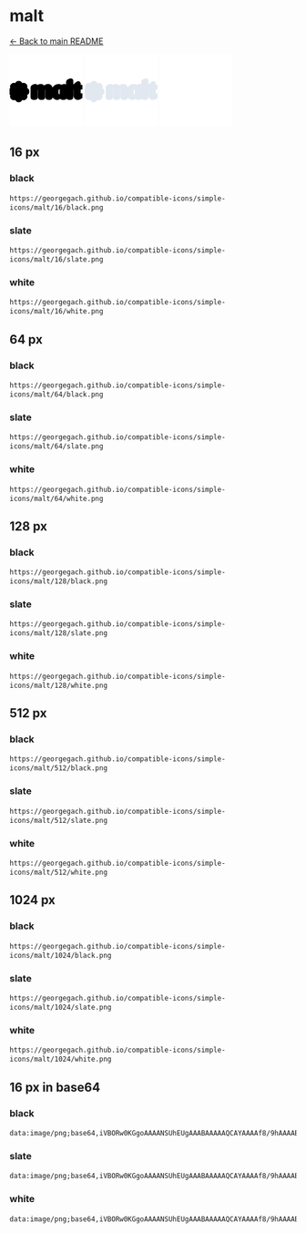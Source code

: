 # malt

[← Back to main README](../../README.md)


<img src="./128/black.png" width="128" alt="malt black icon" />
<img src="./128/slate.png" width="128" alt="malt slate icon" />
<img src="./128/white.png" width="128" alt="malt white icon" />

## 16 px

### black
```
https://georgegach.github.io/compatible-icons/simple-icons/malt/16/black.png
```

### slate
```
https://georgegach.github.io/compatible-icons/simple-icons/malt/16/slate.png
```

### white
```
https://georgegach.github.io/compatible-icons/simple-icons/malt/16/white.png
```

## 64 px

### black
```
https://georgegach.github.io/compatible-icons/simple-icons/malt/64/black.png
```

### slate
```
https://georgegach.github.io/compatible-icons/simple-icons/malt/64/slate.png
```

### white
```
https://georgegach.github.io/compatible-icons/simple-icons/malt/64/white.png
```

## 128 px

### black
```
https://georgegach.github.io/compatible-icons/simple-icons/malt/128/black.png
```

### slate
```
https://georgegach.github.io/compatible-icons/simple-icons/malt/128/slate.png
```

### white
```
https://georgegach.github.io/compatible-icons/simple-icons/malt/128/white.png
```

## 512 px

### black
```
https://georgegach.github.io/compatible-icons/simple-icons/malt/512/black.png
```

### slate
```
https://georgegach.github.io/compatible-icons/simple-icons/malt/512/slate.png
```

### white
```
https://georgegach.github.io/compatible-icons/simple-icons/malt/512/white.png
```

## 1024 px

### black
```
https://georgegach.github.io/compatible-icons/simple-icons/malt/1024/black.png
```

### slate
```
https://georgegach.github.io/compatible-icons/simple-icons/malt/1024/slate.png
```

### white
```
https://georgegach.github.io/compatible-icons/simple-icons/malt/1024/white.png
```

## 16 px in base64

### black
```
data:image/png;base64,iVBORw0KGgoAAAANSUhEUgAAABAAAAAQCAYAAAAf8/9hAAAABmJLR0QA/wD/AP+gvaeTAAAAuElEQVQ4je3QMU5CURCF4Y+nFMQ8CysKC1sabFyCiWtgDXTENbAACzs2Ye9CDAWVMWoMRgREwUdzSKgMhSWnu3f++Wcy7PNvqaHYkW2jv3kcooduJDe4xSW+8Ioz3OMKK1yjhXPM4B0VPvAS4RxjTCJ6DDwL+7ypFzgK+IsTXAT6ifQ7zAif2bzCFMMCD/k8DnQX2TgNFd5wioMtyROaNZTopDjIxBKL3KWeaY00LnO7xd+33mfnrAEM5DGpAbf3XQAAAABJRU5ErkJggg==
```

### slate
```
data:image/png;base64,iVBORw0KGgoAAAANSUhEUgAAABAAAAAQCAYAAAAf8/9hAAAABmJLR0QA/wD/AP+gvaeTAAABEklEQVQ4je3RsUpCYQDF8f/5rgoiakZCQkNrCE09QtAz9Axt0SsUzQ1tvUR7L9AbRINg0C0vV02voZbfaYj2Brf6bQcOnOHAv/WwLdvhN92n1+F+fzC++MnqP+enSpITGxlfFfnGdaM9OVT03MQsUtotx+JulVSPbFY4nEneW5n7JPCu/svb2I7NEDQ1zAPhMjqeI81ll4zKEHNQCwyoKjQwrghKAVwL0jSaKNiM+ABs7A/jifASVMPuYRUABiPPEI8B+wFA0LDp4dUtKGJGkgp/z+YWO0AiURjjqNT2trIsqy9i+ThGkumwedPtapllWX0w2FpUKqjZzMrtdnuWpmkVYDTqfLZaaanT6SzW/uZf9QW7JpNeGKXb3AAAAABJRU5ErkJggg==
```

### white
```
data:image/png;base64,iVBORw0KGgoAAAANSUhEUgAAABAAAAAQCAYAAAAf8/9hAAAABmJLR0QA/wD/AP+gvaeTAAAAxUlEQVQ4je3PPy4EcBDF8c9vrUKEQqVQaDU0jiBxBmfQbZzBARQ6l9A7iGyhEkFkZZe11p+nMJsoFVvuN5li5r15k2HBfEjSknT+6d1Ncjrru0l6OEZLcoZzHGCCR2zjCof4wgl2kuxhLMlzfhkmeUjSS/KWZJBklGSS5DbJuCpJ7md6B6sY4Rsb2EfwgSGm5bnBy+wTvKLfwXUN18t0WWGDWgiesIWlPyF32GxJ1nBU4kVrbVqzdzQs17WVWvxEt/QF8+AHGFZ8YWvK5JcAAAAASUVORK5CYII=
```

